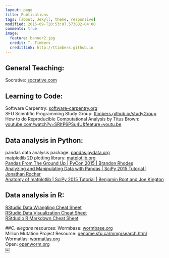 ```yaml
---
layout: page
title: Publications
tags: [about, Jekyll, theme, responsive]
modified: 2015-09-T20:53:07.573882-04:00
comments: true
image:
  feature: banner2.jpg
  credit: T. Timbers
  creditlink: http://ttimbers.github.io
---
```

## General Teaching: 
Socrative: <a href="http://socrative.com/">socrative.com</a> <br />

## Learning to Code: 
Software Carpentry: <a href="http://software-carpentry.org/">software-carpentry.org</a> <br />
SFU Scientific Programming Study Group: <a href="https://ttimbers.github.io/studyGroup/">ttimbers.github.io/studyGroup</a> <br />
How to do Reproducible Computational Analysis by Titus Brown: <a href="https://www.youtube.com/watch?v=SRItP6PSu4U&feature=youtu.be">youtube.com/watch?v=SRItP6PSu4U&feature=youtu.be</a><br />

## Data analysis in Python: 
pandas data analysis package: <a href="http://pandas.pydata.org">pandas.pydata.org</a> <br />
matplotlib 2D plotting library: <a href="http://matplotlib.org">matplotlib.org</a> <br />
<a href="https://www.youtube.com/watch?v=5JnMutdy6Fw">Pandas From The Ground Up | PyCon 2015 | Brandon Rhodes</a></br>
<a href="https://www.youtube.com/watch?v=0CFFTJUZ2dc&list=PLYx7XA2nY5Gcpabmu61kKcToLz0FapmHu&index=12">Analyzing and Manipulating Data with Pandas | SciPy 2015 Tutorial | Jonathan Rocher</a> <br />
<a href="https://www.youtube.com/watch?v=MKucn8NtVeI&list=PLYx7XA2nY5Gcpabmu61kKcToLz0FapmHu&index=36">Anatomy of matplotlib | SciPy 2015 Tutorial | Benjamin Root and Joe Kington</a> <br />

## Data analysis in R: 
<a href="https://www.rstudio.com/wp-content/uploads/2015/02/data-wrangling-cheatsheet.pdf">RStudio Data Wrangling Cheat Sheet</a> <br />
<a href="https://www.rstudio.com/wp-content/uploads/2015/05/ggplot2-cheatsheet.pdf">RStudio Data Visualization Cheat Sheet</a> <br />
<a href="https://www.rstudio.com/wp-content/uploads/2015/02/rmarkdown-cheatsheet.pdf">RStdudio R Markdown Cheat Sheet</a> <br />


##*C. elegans* resources: 
Wormbase: <a href="http://www.wormbase.org/">wormbase.org</a> <br />
Million Mutation Project Resource: <a href="http://genome.sfu.ca/mmp/search.html">genome.sfu.ca/mmp/search.html</a> <br />
Wormatlas: <a href="http://wormatlas.org/">wormatlas.org</a> <br />
Open: <a href="http://www.openworm.org/">openworm.org</a><br />
￼ 